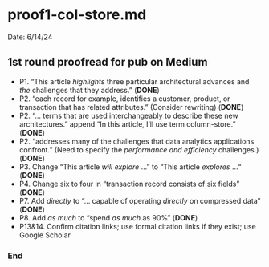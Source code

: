 # proof1-col-store.md  

Date: 6/14/24  

## 1st round proofread for pub on Medium  

* P1. “This article *highlights* three particular architectural advances and *the* challenges that they address.” (**DONE**)  
* P2. “each record for example, identifies a customer, product, or transaction that has related attributes.” (Consider rewriting) (**DONE**)  
* P2. “... terms that are used interchangeably to describe these new architectures.” append “In this article, I’ll use term column-store.” (**DONE**)  
* P2. “addresses many of the challenges that data analytics applications confront.”  (Need to specify the *performance and efficiency* challenges.) (**DONE**)  
* P3. Change “This article *will explore* ...” to “This article *explores* ...“ (**DONE**)  
* P4. Change six to four in “transaction record consists of six fields” (**DONE**)  
* P7. Add *directly* to “... capable of operating *directly* on compressed data” (**DONE**)  
* P8. Add *as much* to “spend *as much* as 90%” (**DONE**) 
* P13&14. Confirm citation links; use formal citation links if they exist; use Google Scholar  


### End 
